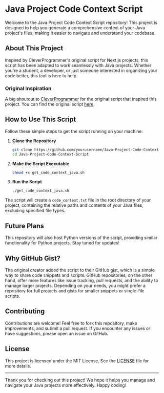 # Java Project Code Context Script

Welcome to the Java Project Code Context Script repository! This project is designed to help you generate a comprehensive context of your Java project's files, making it easier to navigate and understand your codebase.

## About This Project

Inspired by CleverProgrammer's original script for Next.js projects, this script has been adapted to work seamlessly with Java projects. Whether you're a student, a developer, or just someone interested in organizing your code better, this tool is here to help.

### Original Inspiration

A big shoutout to [CleverProgrammer](https://github.com/CleverProgrammer) for the original script that inspired this project. You can find the original script [here](https://gist.github.com/CleverProgrammer/d36ea84aa3311ce722fdf90ce3b740d2).

## How to Use This Script

Follow these simple steps to get the script running on your machine:

1. **Clone the Repository**
    ```bash
    git clone https://github.com/yourusername/Java-Project-Code-Context-Script.git
    cd Java-Project-Code-Context-Script
    ```

2. **Make the Script Executable**
    ```bash
    chmod +x get_code_context_java.sh
    ```

3. **Run the Script**
    ```bash
    ./get_code_context_java.sh
    ```

The script will create a `code_context.txt` file in the root directory of your project, containing the relative paths and contents of your Java files, excluding specified file types.

## Future Plans

This repository will also host Python versions of the script, providing similar functionality for Python projects. Stay tuned for updates!

## Why GitHub Gist?

The original creator added the script to their GitHub gist, which is a simple way to share code snippets and scripts. GitHub repositories, on the other hand, offer more features like issue tracking, pull requests, and the ability to manage larger projects. Depending on your needs, you might prefer a repository for full projects and gists for smaller snippets or single-file scripts.

## Contributing

Contributions are welcome! Feel free to fork this repository, make improvements, and submit a pull request. If you encounter any issues or have suggestions, please open an issue on GitHub.

## License

This project is licensed under the MIT License. See the [LICENSE](LICENSE) file for more details.

---

Thank you for checking out this project! We hope it helps you manage and navigate your Java projects more effectively. Happy coding!

